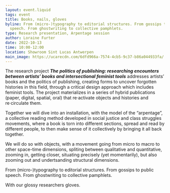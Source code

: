 ```yaml
---
layout: event.liquid
tags: event
title: Books, nails, gloves
byline: From (micro-)typography to editorial structures. From gossips to public
  speech. From ghostwriting to collective pamphlets.
type: Research presentation, Arpentage session
author: Loraine Furter
date: 2022-10-13
time: 10:00-12:00
location: Showroom Sint Lucas Antwerpen
main_image: https://ucarecdn.com/6dfd966a-7574-4cb5-9c37-b86a044933fa/
---
```

The research project ***The politics of publishing: researching encounters between artists’ books and intersectional feminist tools*** addresses artists’ books and the politics of publishing, creating forms to uncover forgotten histories in this field, through a critical design approach which includes feminist tools. The project materializes in a series of hybrid publications (paper, digital, spatial, oral) that re·activate objects and histories and re·circulate them.

Together we will dive into an installation, with the model of the “arpentage”, a collective reading method developed in social justice and class struggles movements, where a book is torn into different sections, spread and read by different people, to then make sense of it collectively by bringing it all back together.

We will do so with objects, with a movement going from micro to macro to other space-time dimensions, spliting between qualitative and quantitative, zooming in, getting closer, situating precisely (yet momentarily), but also zooming out and undertsanding structural dimensions.

From (micro-)typography to editorial structures. From gossips to public speech. From ghostwriting to collective pamphlets.

With our glossy researchers gloves.